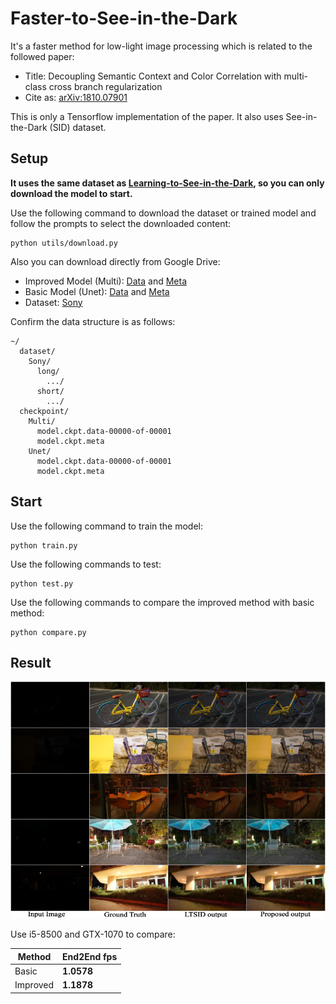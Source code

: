 # Faster-to-See-in-the-Dark

It's a faster method for low-light image processing which is related to the followed paper:

- Title: Decoupling Semantic Context and Color Correlation with multi-class cross branch regularization
- Cite as: [arXiv:1810.07901](https://arxiv.org/abs/1810.07901)

This is only a Tensorflow implementation of the paper. It also uses See-in-the-Dark (SID) dataset.

## Setup

**It uses the same dataset as [Learning-to-See-in-the-Dark](https://github.com/cchen156/Learning-to-See-in-the-Dark), so you can only download the model to start.**

Use the following command to download the dataset or trained model and follow the prompts to select the downloaded content:

```
python utils/download.py
```

Also you can download directly from Google Drive:

- Improved Model (Multi): [Data](https://drive.google.com/file/d/12yTMuJ6ldziXcIkIec2UmWs0urvDBYqn/view?usp=sharing) and [Meta](https://drive.google.com/file/d/1CRgzPUWFdo3qMhCrTh-GWYZ0D6SDhm74/view?usp=sharing)
- Basic Model (Unet): [Data](https://drive.google.com/file/d/1wmx7AM6XWHjHIvpErmIouQgbQoMxAymG/view?usp=sharing) and [Meta](https://drive.google.com/file/d/1OmrGMng1QuwUa8lf-_wBVvbRJwBr0ETr/view?usp=sharing)
- Dataset: [Sony](https://drive.google.com/file/d/10kpAcvldtcb9G2ze5hTcF1odzu4V_Zvh/view?usp=sharing)

Confirm the data structure is as follows:

```
~/
  dataset/
    Sony/
      long/
        .../
      short/
        .../
  checkpoint/
    Multi/
      model.ckpt.data-00000-of-00001
      model.ckpt.meta
    Unet/
      model.ckpt.data-00000-of-00001
      model.ckpt.meta

```

## Start

Use the following command to train the model:

```
python train.py
```

Use the following commands to test:

```
python test.py
```

Use the following commands to compare the improved method with basic method:

```
python compare.py
```

## Result

![Rusult](docs/imgs/result.png)

Use i5-8500 and GTX-1070 to compare:

| Method | End2End fps |
| ------ | ------ |
| Basic | **1.0578** |
| Improved | **1.1878** |
